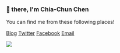 ### 🖖 there, I'm Chia-Chun Chen
You can find me from these following places!
<p>
  <a href="https://givemefish.github.io">Blog</a>    
  <a href="https://twitter.com/chiachunchen">Twitter</a>
  <a href="https://www.facebook.com/chiachunchen">Facebook</a>
  <a href="mailto:givemefish@gmail.com">Email</a>
</p>

![](http://github-profile-summary-cards.vercel.app/api/cards/profile-details?username=givemefish&theme=github)

